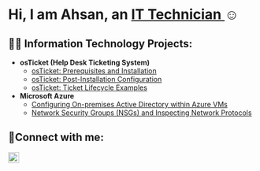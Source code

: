 <h1>Hi, I am Ahsan, an <a href="https://linkedin.com/in/iamearniewilliams">  IT Technician  </a>☺</h1>

<h2>👨‍💻 Information Technology Projects:</h2>

- <b>osTicket (Help Desk Ticketing System)</b>
  - [osTicket: Prerequisites and Installation](https://github.com/ahsanjshakeel/-osticket-prereqs)
  - [osTicket: Post-Installation Configuration](https://github.com/ahsanjshakeel/post-install-config)
  - [osTicket: Ticket Lifecycle Examples](https://github.com/ahsanjshakeel/ticket-lifecycle)
- <b>Microsoft Azure</b>
  - [Configuring On-premises Active Directory within Azure VMs](https://github.com/ahsanjshakeel/configure-ad)
  - [Network Security Groups (NSGs) and Inspecting Network Protocols](https://github.com/ahsanjshakeel/azure-network-protocols)

<h2>🤳Connect with me:</h2>

[<img align="left" alt="Josh | LinkedIn" width="22px" src="https://cdn.jsdelivr.net/npm/simple-icons@v3/icons/linkedin.svg" />][linkedin]

[linkedin]: https://www.linkedin.com/in/ahsan123/
